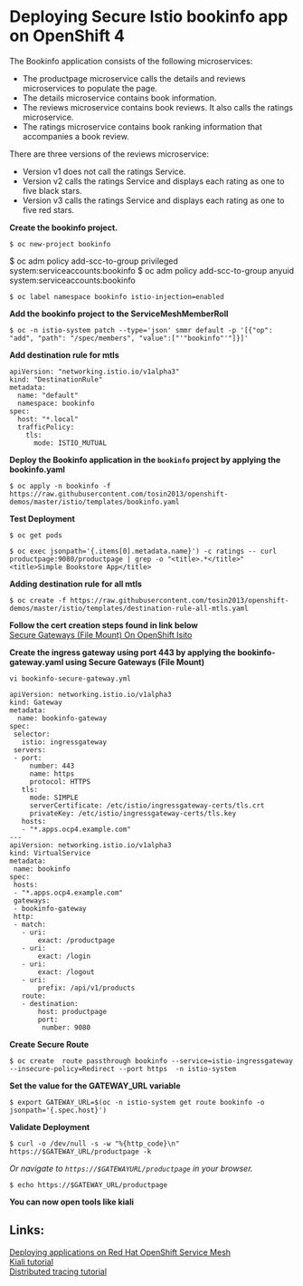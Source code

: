# Deploying  Secure Istio bookinfo app on OpenShift 4

The Bookinfo application consists of the following microservices:
* The productpage microservice calls the details and reviews microservices to populate the page.
* The details microservice contains book information.
* The reviews microservice contains book reviews. It also calls the ratings microservice.
* The ratings microservice contains book ranking information that accompanies a book review.

There are three versions of the reviews microservice:

* Version v1 does not call the ratings Service.
* Version v2 calls the ratings Service and displays each rating as one to five black stars.
* Version v3 calls the ratings Service and displays each rating as one to five red stars.


**Create the bookinfo project.**
```
$ oc new-project bookinfo
```

$ oc adm policy add-scc-to-group privileged system:serviceaccounts:bookinfo
$ oc adm policy add-scc-to-group anyuid system:serviceaccounts:bookinfo

```
$ oc label namespace bookinfo istio-injection=enabled
```

**Add the bookinfo project to the ServiceMeshMemberRoll**
```
$ oc -n istio-system patch --type='json' smmr default -p '[{"op": "add", "path": "/spec/members", "value":["'"bookinfo"'"]}]'
```

**Add destination rule for mtls**
```
apiVersion: "networking.istio.io/v1alpha3"
kind: "DestinationRule"
metadata:
  name: "default"
  namespace: bookinfo
spec:
  host: "*.local"
  trafficPolicy:
    tls:
      mode: ISTIO_MUTUAL
```

**Deploy the Bookinfo application in the `bookinfo` project by applying the bookinfo.yaml**
```
$ oc apply -n bookinfo -f https://raw.githubusercontent.com/tosin2013/openshift-demos/master/istio/templates/bookinfo.yaml
```

**Test Deployment**
```
$ oc get pods
```

```
$ oc exec jsonpath='{.items[0].metadata.name}') -c ratings -- curl productpage:9080/productpage | grep -o "<title>.*</title>"
<title>Simple Bookstore App</title>
```
**Adding destination rule for all mtls**
```
$ oc create -f https://raw.githubusercontent.com/tosin2013/openshift-demos/master/istio/templates/destination-rule-all-mtls.yaml
```

**Follow the cert creation steps found in link below**  
[Secure Gateways (File Mount) On OpenShift Isito](secure-gateways-on-openshift-isito.md)  

**Create the ingress gateway using port 443 by applying the bookinfo-gateway.yaml using Secure Gateways (File Mount)**
```
vi bookinfo-secure-gateway.yml

apiVersion: networking.istio.io/v1alpha3
kind: Gateway
metadata:
  name: bookinfo-gateway
spec:
 selector:
   istio: ingressgateway
 servers:
 - port:
     number: 443
     name: https
     protocol: HTTPS
   tls:
     mode: SIMPLE
     serverCertificate: /etc/istio/ingressgateway-certs/tls.crt
     privateKey: /etc/istio/ingressgateway-certs/tls.key 
   hosts:     
   - "*.apps.ocp4.example.com"
---
apiVersion: networking.istio.io/v1alpha3
kind: VirtualService
metadata:
 name: bookinfo
spec:
 hosts:
 - "*.apps.ocp4.example.com"
 gateways:
 - bookinfo-gateway
 http:
 - match:
   - uri:
       exact: /productpage
   - uri:
       exact: /login
   - uri:
       exact: /logout
   - uri:
       prefix: /api/v1/products
   route:
   - destination:
       host: productpage
       port:
        number: 9080
```

**Create Secure Route**
```
$ oc create  route passthrough bookinfo --service=istio-ingressgateway  --insecure-policy=Redirect --port https  -n istio-system
```

**Set the value for the GATEWAY_URL variable**
```
$ export GATEWAY_URL=$(oc -n istio-system get route bookinfo -o jsonpath='{.spec.host}')
```

**Validate Deployment**
```
$ curl -o /dev/null -s -w "%{http_code}\n" https://$GATEWAY_URL/productpage -k
```

*Or navigate to  `https://$GATEWAYURL/productpage` in your browser.*
```
$ echo https://$GATEWAY_URL/productpage
```

**You can now open tools like kiali**

## Links:
[Deploying applications on Red Hat OpenShift Service Mesh](https://docs.openshift.com/container-platform/4.3/service_mesh/service_mesh_day_two/prepare-to-deploy-applications-ossm.html)  
[Kiali tutorial](https://docs.openshift.com/container-platform/4.3/service_mesh/service_mesh_day_two/ossm-tutorial-kiali.html)  
[Distributed tracing tutorial](https://docs.openshift.com/container-platform/4.3/service_mesh/service_mesh_day_two/ossm-tutorial-jaeger-tracing.html)  